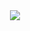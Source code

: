 
<div align="center">  
<a href="Final_Report.pdf" target="_blank">
     <img src="https://img.shields.io/badge/Link_Report-808080?style=for-the-badge&logoColor=white" target="_blank" /> 
</div>
